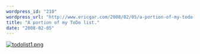 ```yaml
---
wordpress_id: "210"
wordpress_url: "http://www.ericgar.com/2008/02/05/a-portion-of-my-todo-list/"
title: "A portion of my ToDo list."
date: "2008-02-05"
---
```

<a href='http://www.ericgar.com/uploads/2008/02/todolist1.png' title='todolist1.png'><img class="bo" src='http://www.ericgar.com/uploads/2008/02/todolist1.png' alt='todolist1.png' /></a>
